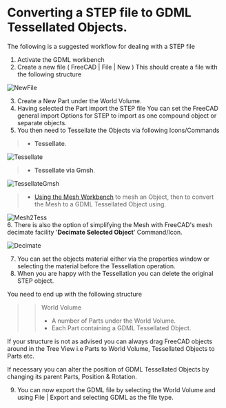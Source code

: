 # Converting a STEP file to GDML Tessellated Objects.

The following is a suggested workflow for dealing with a STEP file
1. Activate the GDML workbench
2. Create a new file ( FreeCAD | File | New )
This should create a file with the following structure

![NewFile](https://github.com/KeithSloan/GDML/wiki/wiki_images/NewFile.jpg)

3. Create a New Part under the World Volume.
4. Having selected the Part import the STEP file
You can set the FreeCAD general import Options for STEP to import as one compound object or separate objects.
5. You then need to Tessellate the Objects via following Icons/Commands
> * **Tessellate**. 

![Tessellate](https://github.com/KeithSloan/GDML/wiki/wiki_images/GDML_Tessellate.svg)
> * **Tessellate via Gmsh**. 

![TessellateGmsh](https://github.com/KeithSloan/GDML/wiki/wiki_images/GDML_Tessellate_Gmsh.svg)

> * [Using the Mesh Workbench](https://github.com/KeithSloan/GDML/wiki/UsingMeshWorkBench) to mesh an Object, then to convert the Mesh to a GDML Tessellated Object using. 

![Mesh2Tess](https://github.com/KeithSloan/GDML/wiki/wiki_images/GDML_Mesh2Tess.svg)  
6. There is also the option of simplifying the Mesh with FreeCAD's mesh decimate facility
'**Decimate Selected Object**' Command/Icon. 

![Decimate](https://github.com/KeithSloan/GDML/wiki/wiki_images/GDML_Decimate.svg) 

7. You can set the objects material either via the properties window or selecting the material before the Tessellation operation.
8. When you are happy with the Tessellation you can delete the original STEP object.

You need to end up with the following structure 
>> World Volume
>> * A number of Parts under the World Volume.
>> * Each Part containing a GDML Tessellated Object.

If your structure is not as advised you can always drag FreeCAD objects around in the Tree View i.e Parts to World Volume,
Tessellated Objects to Parts etc.

If necessary you can alter the position of GDML Tessellated Objects by changing its parent Parts, Position & Rotation.

9. You can now export the GDML file by selecting the World Volume and using File | Export and selecting GDML as the file type.  